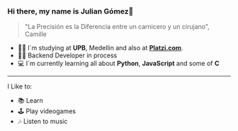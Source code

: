 ### Hi there, my name is Julian Gómez👋
> "La Precisión es la Diferencia entre un carnicero y un cirujano", Camille 

- 👨‍🎓 I´m studying at **UPB**, Medellin and also at [**Platzi.com**](https://platzi.com/ "Platzi.com").
- 👨‍💻 Backend Developer in process 
- 💻 I´m currently learning all about **Python**, **JavaScript** and some of **C** 

---
 I Like to:
 - 📚 Learn 
 - 🕹️ Play videogames 
 - 🎶 Listen to music  
